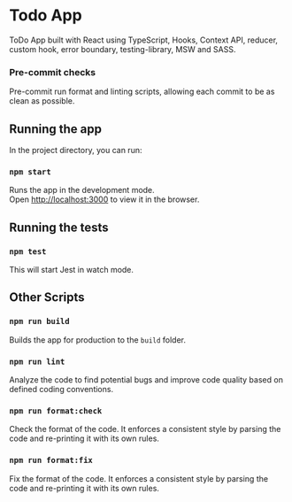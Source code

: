 # Todo App

ToDo App built with React using TypeScript, Hooks, Context API, reducer, custom hook, error boundary, testing-library, MSW and SASS.

### Pre-commit checks

Pre-commit run format and linting scripts, allowing each commit to be as clean as possible.

## Running the app

In the project directory, you can run:

### `npm start`

Runs the app in the development mode.\
Open [http://localhost:3000](http://localhost:3000) to view it in the browser.

## Running the tests

### `npm test`

This will start Jest in watch mode.

## Other Scripts

### `npm run build`

Builds the app for production to the `build` folder.

### `npm run lint`

Analyze the code to find potential bugs and improve code quality based on defined coding conventions.

### `npm run format:check`

Check the format of the code. It enforces a consistent style by parsing the code and re-printing it with its own rules.

### `npm run format:fix`

Fix the format of the code. It enforces a consistent style by parsing the code and re-printing it with its own rules.
